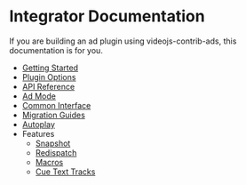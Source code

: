 # Integrator Documentation

If you are building an ad plugin using videojs-contrib-ads, this documentation is for you.

* [Getting Started](./getting-started.md)
* [Plugin Options](./options.md)
* [API Reference](./api.md)
* [Ad Mode](./ad-mode.md)
* [Common Interface](./common-interface.md)
* [Migration Guides](/migration.md)
* [Autoplay](/autoplay.md)
* Features
  * [Snapshot](./snapshot.md)
  * [Redispatch](./redispatch.md)
  * [Macros](./macros.md)
  * [Cue Text Tracks](./cue-text-tracks.md)

